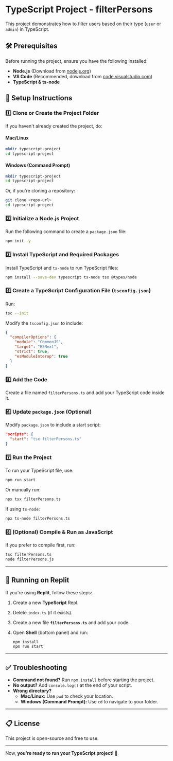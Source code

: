 # TypeScript Project - filterPersons

This project demonstrates how to filter users based on their type (`user` or `admin`) in TypeScript.

## 🛠 Prerequisites

Before running the project, ensure you have the following installed:

- **Node.js** (Download from [nodejs.org](https://nodejs.org/))
- **VS Code** (Recommended, download from [code.visualstudio.com](https://code.visualstudio.com/))
- **TypeScript & ts-node**

## 🚀 Setup Instructions

### **1️⃣ Clone or Create the Project Folder**
If you haven't already created the project, do:

#### **Mac/Linux**
```sh
mkdir typescript-project
cd typescript-project
```

#### **Windows (Command Prompt)**
```sh
mkdir typescript-project
cd typescript-project
```

Or, if you're cloning a repository:

```sh
git clone <repo-url>
cd typescript-project
```

### **2️⃣ Initialize a Node.js Project**
Run the following command to create a `package.json` file:

```sh
npm init -y
```

### **3️⃣ Install TypeScript and Required Packages**
Install TypeScript and `ts-node` to run TypeScript files:

```sh
npm install --save-dev typescript ts-node tsx @types/node
```

### **4️⃣ Create a TypeScript Configuration File (`tsconfig.json`)**
Run:

```sh
tsc --init
```

Modify the `tsconfig.json` to include:

```json
{
  "compilerOptions": {
    "module": "CommonJS",
    "target": "ESNext",
    "strict": true,
    "esModuleInterop": true
  }
}
```

### **5️⃣ Add the Code**
Create a file named `filterPersons.ts` and add your TypeScript code inside it.

### **6️⃣ Update `package.json` (Optional)**
Modify `package.json` to include a start script:

```json
"scripts": {
  "start": "tsx filterPersons.ts"
}
```

### **7️⃣ Run the Project**
To run your TypeScript file, use:

```sh
npm run start
```

Or manually run:

```sh
npx tsx filterPersons.ts
```

If using `ts-node`:

```sh
npx ts-node filterPersons.ts
```

### **8️⃣ (Optional) Compile & Run as JavaScript**
If you prefer to compile first, run:

```sh
tsc filterPersons.ts
node filterPersons.js
```

---

## 🔄 Running on Replit

If you're using **Replit**, follow these steps:

1. Create a new **TypeScript** Repl.
2. Delete `index.ts` (if it exists).
3. Create a new file **`filterPersons.ts`** and add your code.
4. Open **Shell** (bottom panel) and run:

   ```sh
   npm install
   npm run start
   ```

---

## ✅ Troubleshooting

- **Command not found?** Run `npm install` before starting the project.
- **No output?** Add `console.log()` at the end of your script.
- **Wrong directory?**
  - **Mac/Linux:** Use `pwd` to check your location.
  - **Windows (Command Prompt):** Use `cd` to navigate to your folder.

---

## 📋 License

This project is open-source and free to use.

---

Now, **you're ready to run your TypeScript project! 🚀**


